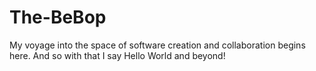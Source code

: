 # The-BeBop
My voyage into the space of software creation and collaboration begins here. And so with that I say Hello World and beyond!
